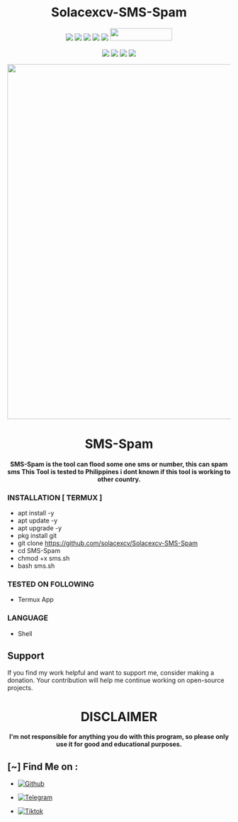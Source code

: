 <h1 align="center">Solacexcv-SMS-Spam</h1>

<p align="center">
  <img src="https://img.shields.io/badge/Version-0.1-green?style=for-the-badge">
  <img src="https://img.shields.io/github/stars/solacexcv/Solacexcv-SMS-Spam?style=for-the-badge&color=orange">
  <img src="https://img.shields.io/github/forks/solacexcv/Solacexcv-SMS-Spam?color=cyan&style=for-the-badge&color=purple">
  <img src="https://img.shields.io/github/watchers/solacexcv/Solacexcv-SMS-Spam?color=cyan&style=for-the-badge&color=purple">
  <img src="https://img.shields.io/github/issues/solacexcv/Solacexcv-SMS-Spam?color=red&style=for-the-badge">
  <img src="https://hits.dwyl.com/solacexcv/Solacexcv-SMS-Spam.svg" width="140" height="28">
<br>
<br>
  <img src="https://img.shields.io/badge/Author-solacexcv-purple?style=flat-square">
  <img src="https://img.shields.io/badge/Open%20Source-Yes-cyan?style=flat-square">
  <img src="https://img.shields.io/badge/Made%20in-Philippines-red?colorA=blue&colorB=red&style=flat-square">
  <img src="https://img.shields.io/badge/Written%20In-Shell-blue?style=flat-square">
</p>

<p align="center">
<img src="https://raw.githubusercontent.com/solacexcv/Solacexcv-SMS-Spam/main/banner.png?token=GHSAT0AAAAAACL6W4TZBASAQT3LYQZDWKV2ZMIEBZQ", width="800", height="800">
</p>
<h1 align="center"> SMS-Spam</h1>
<h4 align="center"> SMS-Spam is the tool can flood some one sms or number, this can spam sms This Tool is tested to Philippines i dont known if this tool is working to other country.</h4>

### INSTALLATION [ TERMUX ]
* apt install -y
* apt update -y
* apt upgrade -y
* pkg install git
* git clone https://github.com/solacexcv/Solacexcv-SMS-Spam
* cd SMS-Spam
* chmod +x sms.sh
* bash sms.sh

### TESTED ON FOLLOWING
* Termux App

### LANGUAGE 
* Shell


## Support

If you find my work helpful and want to support me, consider making a donation. Your contribution will help me continue working on open-source projects.

<h1 align="center"> DISCLAIMER </h1>

<h4 align="center">I'm not responsible for anything you do with this program, so please only use it for good and educational purposes. </h4>

## [~] Find Me on :

- [![Github](https://img.shields.io/badge/Github-Solacexcv-purple?style=for-the-badge&logo=github)](https://github.com/solacexcv)

- [![Telegram](https://img.shields.io/badge/Telegram-PHILIPKYS-indigo?style=for-the-badge&logo=telegram)](https://t.me/Philipkys)

- [![Tiktok](https://img.shields.io/badge/Tiktok-Solacezr-orange?style=for-the-badge&logo=Tiktok)](https://www.tiktok.com/@revupgt24?)
